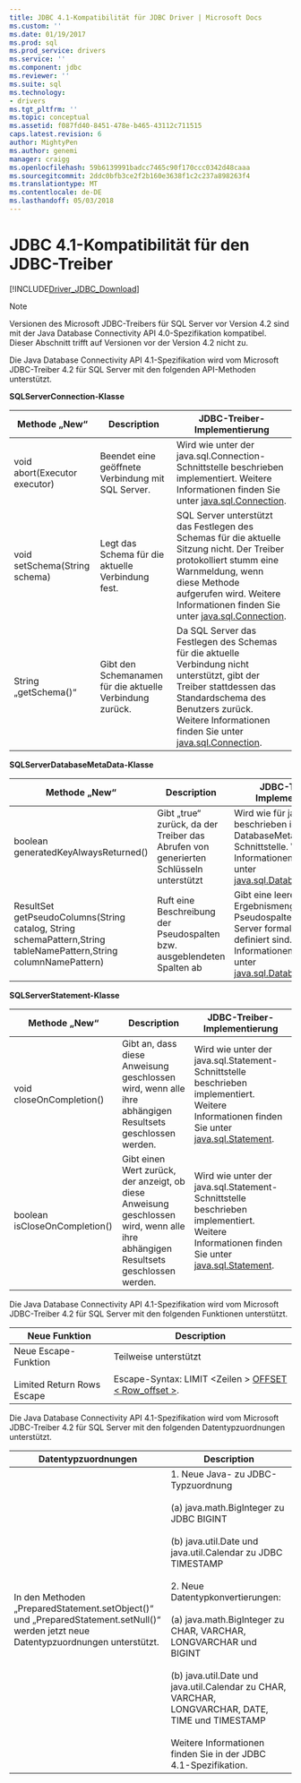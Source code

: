 ```yaml
---
title: JDBC 4.1-Kompatibilität für JDBC Driver | Microsoft Docs
ms.custom: ''
ms.date: 01/19/2017
ms.prod: sql
ms.prod_service: drivers
ms.service: ''
ms.component: jdbc
ms.reviewer: ''
ms.suite: sql
ms.technology:
- drivers
ms.tgt_pltfrm: ''
ms.topic: conceptual
ms.assetid: f087fd40-8451-478e-b465-43112c711515
caps.latest.revision: 6
author: MightyPen
ms.author: genemi
manager: craigg
ms.openlocfilehash: 59b6139991badcc7465c90f170ccc0342d48caaa
ms.sourcegitcommit: 2ddc0bfb3ce2f2b160e3638f1c2c237a898263f4
ms.translationtype: MT
ms.contentlocale: de-DE
ms.lasthandoff: 05/03/2018
---
```

# <a name="jdbc-41-compliance-for-the-jdbc-driver"></a>JDBC 4.1-Kompatibilität für den JDBC-Treiber
[!INCLUDE[Driver_JDBC_Download](../../includes/driver_jdbc_download.md)]

    
> [!NOTE]  
>  Versionen des Microsoft JDBC-Treibers für SQL Server vor Version 4.2 sind mit der Java Database Connectivity API 4.0-Spezifikation kompatibel. Dieser Abschnitt trifft auf Versionen vor der Version 4.2 nicht zu.  
  
 Die Java Database Connectivity API 4.1-Spezifikation wird vom Microsoft JDBC-Treiber 4.2 für SQL Server mit den folgenden API-Methoden unterstützt.  
  
 **SQLServerConnection-Klasse**  
  
|Methode „New“|Description|JDBC-Treiber-Implementierung|  
|----------------|-----------------|--------------------------------|  
|void abort(Executor executor)|Beendet eine geöffnete Verbindung mit SQL Server.|Wird wie unter der java.sql.Connection-Schnittstelle beschrieben implementiert. Weitere Informationen finden Sie unter [java.sql.Connection](http://docs.oracle.com/javase/7/docs/api/java/sql/Connection.html).|  
|void setSchema(String schema)|Legt das Schema für die aktuelle Verbindung fest.|SQL Server unterstützt das Festlegen des Schemas für die aktuelle Sitzung nicht. Der Treiber protokolliert stumm eine Warnmeldung, wenn diese Methode aufgerufen wird. Weitere Informationen finden Sie unter [java.sql.Connection](http://docs.oracle.com/javase/7/docs/api/java/sql/Connection.html).|  
|String „getSchema()“|Gibt den Schemanamen für die aktuelle Verbindung zurück.|Da SQL Server das Festlegen des Schemas für die aktuelle Verbindung nicht unterstützt, gibt der Treiber stattdessen das Standardschema des Benutzers zurück. Weitere Informationen finden Sie unter [java.sql.Connection](http://docs.oracle.com/javase/7/docs/api/java/sql/Connection.html).|  
  
 **SQLServerDatabaseMetaData-Klasse**  
  
|Methode „New“|Description|JDBC-Treiber-Implementierung|  
|----------------|-----------------|--------------------------------|  
|boolean generatedKeyAlwaysReturned()|Gibt „true“ zurück, da der Treiber das Abrufen von generierten Schlüsseln unterstützt|Wird wie für java.sql beschrieben implementiert. DatabaseMetaData-Schnittstelle. Weitere Informationen finden Sie unter [java.sql.DatabaseMetaData](http://docs.oracle.com/javase/7/docs/api/java/sql/DatabaseMetaData.html).|  
|ResultSet getPseudoColumns(String catalog, String schemaPattern,String tableNamePattern,String columnNamePattern)|Ruft eine Beschreibung der Pseudospalten bzw. ausgeblendeten Spalten ab|Gibt eine leere Ergebnismenge zurück, da Pseudospalten in SQL Server formal nicht definiert sind. Weitere Informationen finden Sie unter [java.sql.DatabaseMetaData](http://docs.oracle.com/javase/7/docs/api/java/sql/DatabaseMetaData.html).|  
  
 **SQLServerStatement-Klasse**  
  
|Methode „New“|Description|JDBC-Treiber-Implementierung|  
|----------------|-----------------|--------------------------------|  
|void closeOnCompletion()|Gibt an, dass diese Anweisung geschlossen wird, wenn alle ihre abhängigen Resultsets geschlossen werden.|Wird wie unter der java.sql.Statement-Schnittstelle beschrieben implementiert. Weitere Informationen finden Sie unter [java.sql.Statement](http://docs.oracle.com/javase/7/docs/api/java/sql/Statement.html).|  
|boolean isCloseOnCompletion()|Gibt einen Wert zurück, der anzeigt, ob diese Anweisung geschlossen wird, wenn alle ihre abhängigen Resultsets geschlossen werden.|Wird wie unter der java.sql.Statement-Schnittstelle beschrieben implementiert. Weitere Informationen finden Sie unter [java.sql.Statement](http://docs.oracle.com/javase/7/docs/api/java/sql/Statement.html).|  
  
 Die Java Database Connectivity API 4.1-Spezifikation wird vom Microsoft JDBC-Treiber 4.2 für SQL Server mit den folgenden Funktionen unterstützt.  
  
|Neue Funktion|Description|  
|-----------------|-----------------|  
|Neue Escape-Funktion<br /><br /> Limited Return Rows Escape|Teilweise unterstützt<br /><br /> Escape-Syntax: LIMIT \<Zeilen > [OFFSET < Row_offset >](using-sql-escape-sequences.md).|  
  
 Die Java Database Connectivity API 4.1-Spezifikation wird vom Microsoft JDBC-Treiber 4.2 für SQL Server mit den folgenden Datentypzuordnungen unterstützt.  
  
|Datentypzuordnungen|Description|  
|------------------------|-----------------|  
|In den Methoden „PreparedStatement.setObject()“ und „PreparedStatement.setNull()“ werden jetzt neue Datentypzuordnungen unterstützt.|1. Neue Java- zu JDBC-Typzuordnung<br /><br /> (a) java.math.BigInteger zu JDBC BIGINT<br /><br /> (b) java.util.Date und java.util.Calendar zu JDBC TIMESTAMP<br /><br /> 2. Neue Datentypkonvertierungen:<br /><br /> (a) java.math.BigInteger zu CHAR, VARCHAR, LONGVARCHAR und BIGINT<br /><br /> (b) java.util.Date und java.util.Calendar zu CHAR, VARCHAR, LONGVARCHAR, DATE, TIME und TIMESTAMP<br /><br /> Weitere Informationen finden Sie in der JDBC 4.1-Spezifikation.|  
  
  
